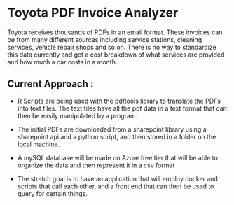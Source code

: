 # Toyota PDF Invoice Analyzer

Toyota receives thousands of PDFs in an email format. These invoices can be from many different sources including service stations, cleaning services, vehicle repair shops and so on. There is no way to standardize this data currently and get a cost breakdown of what services are provided and how much a car costs in a month. 





## Current Approach : 

* R Scripts are being used with the pdftools library to translate the PDFs into text files.
The text files have all the pdf data in a text format that can then be easily manipulated by a program.

* The initial PDFs are downloaded from a sharepoint library using a sharepoint api and a python script,  and then stored in a folder on the local machine.

* A mySQL database will be made on Azure free tier that will be able to organize the data and then represent it in a csv format

* The stretch goal is to have an application that will employ docker and scripts that call each other, and a front end that can then be used to query for certain things. 
